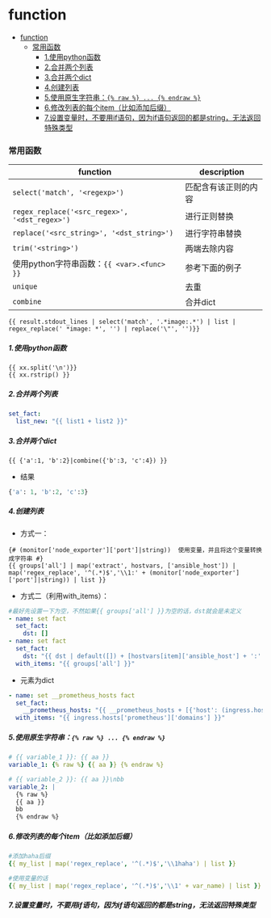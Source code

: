# function

<!-- @import "[TOC]" {cmd="toc" depthFrom=1 depthTo=6 orderedList=false} -->
<!-- code_chunk_output -->

- [function](#function)
    - [常用函数](#常用函数)
        - [1.使用python函数](#1使用python函数)
        - [2.合并两个列表](#2合并两个列表)
        - [3.合并两个dict](#3合并两个dict)
        - [4.创建列表](#4创建列表)
        - [5.使用原生字符串：`{% raw %} ... {% endraw %}`](#5使用原生字符串-raw-endraw)
        - [6.修改列表的每个item（比如添加后缀）](#6修改列表的每个item比如添加后缀)
        - [7.设置变量时，不要用if语句，因为if语句返回的都是string，无法返回特殊类型](#7设置变量时不要用if语句因为if语句返回的都是string无法返回特殊类型)

<!-- /code_chunk_output -->

### 常用函数

|function|description|
|-|-|
|`select('match', '<regexp>')`|匹配含有该正则的内容|
|`regex_replace('<src_regex>', '<dst_regex>')`|进行正则替换|
|`replace('<src_string>', '<dst_string>')`|进行字符串替换|
|`trim('<string>')`|两端去除<string>内容|
|使用python字符串函数：`{{ <var>.<func> }}`|参考下面的例子|
|`unique`|去重|
|`combine`|合并dict|

```jinja2
{{ result.stdout_lines | select('match', '.*image:.*') | list | regex_replace(' *image: *', '') | replace('\"', '')}}
```

##### 1.使用python函数
```jinja2
{{ xx.split('\n')}}
{{ xx.rstrip() }}
```

##### 2.合并两个列表
```yaml
set_fact:
  list_new: "{{ list1 + list2 }}"
```

##### 3.合并两个dict
```jinja2
{{ {'a':1, 'b':2}|combine({'b':3, 'c':4}) }}
```
* 结果
```python
{'a': 1, 'b':2, 'c':3}
```

##### 4.创建列表
* 方式一：
```jinja2
{# (monitor['node_exporter']['port']|string))  使用变量，并且将这个变量转换成字符串 #}
{{ groups['all'] | map('extract', hostvars, ['ansible_host']) | map('regex_replace', '^(.*)$','\\1:' + (monitor['node_exporter']['port']|string)) | list }}
```

* 方式二（利用with_items）：
```yaml
#最好先设置一下为空，不然如果{{ groups['all'] }}为空的话，dst就会是未定义
- name: set fact
  set_fact:
    dst: []
- name: set fact
  set_fact:
    dst: "{{ dst | default([]) + [hostvars[item]['ansible_host'] + ':' + (monitor['node_exporter']['port']|string)]}}"
  with_items: "{{ groups['all'] }}"
```

* 元素为dict
```yaml
- name: set __prometheus_hosts fact
  set_fact:
    __prometheus_hosts: "{{ __prometheus_hosts + [{'host': (ingress.hosts['prometheus']['host'] + '.' + item).strip('.'), 'path': ingress.hosts['prometheus']['path']}] }}"
  with_items: "{{ ingress.hosts['prometheus']['domains'] }}"
```

##### 5.使用原生字符串：`{% raw %} ... {% endraw %}`
```yaml
# {{ variable_1 }}: {{ aa }}
variable_1: {% raw %} {{ aa }} {% endraw %}

# {{ variable_2 }}: {{ aa }}\nbb
variable_2: |
  {% raw %}
  {{ aa }}
  bb
  {% endraw %}
```

##### 6.修改列表的每个item（比如添加后缀）
```yaml
#添加haha后缀
{{ my_list | map('regex_replace', '^(.*)$','\\1haha') | list }}

#使用变量的话
{{ my_list | map('regex_replace', '^(.*)$','\\1' + var_name) | list }}
```

##### 7.设置变量时，不要用if语句，因为if语句返回的都是string，无法返回特殊类型
